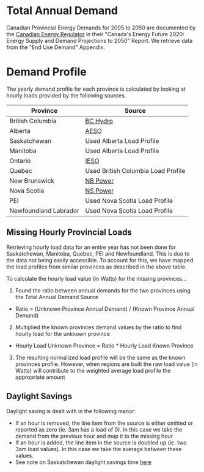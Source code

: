 # Total Annual Demand
Canadian Provincial Energy Demands for 2005 to 2050 are documented by the [Canadian Energy Regulator](https://apps.cer-rec.gc.ca/ftrppndc/dflt.aspx?GoCTemplateCulture=en-CA) in their "Canada's Energy Future 2020: Energy Supply and Demand Projections to 2050" Report. We retrieve data from the "End Use Demand" Appendix.

# Demand Profile 
The yearly demand profile for each province is calculated by looking at hourly loads provided by the following sources. 

| Province              | Source |
|-----------------------|--------|
| British Columbia      | [BC Hydro](https://www.bchydro.com/energy-in-bc/operations/transmission/transmission-system/balancing-authority-load-data/historical-transmission-data.html) |
| Alberta               | [AESO](http://ets.aeso.ca/) |
| Saskatchewan          | Used Alberta Load Profile |
| Manitoba              | Used Alberta Load Profile |
| Ontario               | [IESO](http://reports.ieso.ca/public/Demand/) |
| Quebec                | Used British Columbia Load Profile |
| New Brunswick         | [NB Power](http://tso.nbpower.com/Public/en/system_information_archive.aspx) |
| Nova Scotia           | [NS Power](https://www.nspower.ca/oasis/monthly-reports/hourly-total-net-nova-scotia-load) |
| PEI                   | Used Nova Scotia Load Profile |
| Newfoundland Labrador | Used Nova Scotia Load Profile |

## Missing Hourly Provincial Loads
Retrieving hourly load data for an entire year has not been done for Saskatchewan, Manitoba, Quebec, PEI and Newfoundland. This is due to the data not being easily accessible. To account for this, we have mapped the load profiles from similar provinces as described in the above table. 

To calculate the hourly load value (in Watts) for the missing provinces...
1.  Found the ratio between annual demands for the two provinces using the Total Annual Demand Source
*  Ratio = (Unknown Province Annual Demand) / (Known Province Annual Demand) 
2.  Multiplied the known provinces demand values by the ratio to find hourly load for the unknown province 
*  Hourly Load Unknown Province = Ratio * Hourly Load Known Province
3.  The resulting normalized load profile will be the same as the known provinces profile. However, when regions are built the raw load value (in Watts) will contribute to the weighted average load profile the appropriate amount 

## Daylight Savings 
Daylight saving is dealt with in the following manor: 
* If an hour is removed, the line item from the source is either omitted or reported as zero (ie. 3am has a load of 0). In this case we take the demand from the previous hour and map it to the missing hour. 
* If an hour is added, the line item in the source is doubled up (ie. two 3am load values). In this case we take the average between these values. 
* See note on Saskatchewan daylight savings time [here](https://github.com/DeltaE/Canada-U.S.-ElecTrade/wiki#time-zones)
